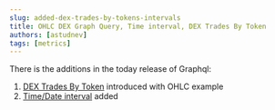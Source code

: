```yaml
---
slug: added-dex-trades-by-tokens-intervals
title: OHLC DEX Graph Query, Time interval, DEX Trades By Token
authors: [astudnev]
tags: [metrics]
---
```


There is the additions in the today release of Graphql:

1. [DEX Trades By Token](/docs/evm/dextrades) introduced with OHLC example
2. [Time/Date interval](/docs/graphql/datetime) added
